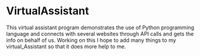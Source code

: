 # VirtualAssistant
This virtual assistant program demonstrates the use of Python programming language and connects with several websites through API calls and gets the info on behalf of us. 
Working on this I hope to add many things to my virtual_Assistant so that it does more help to me.
